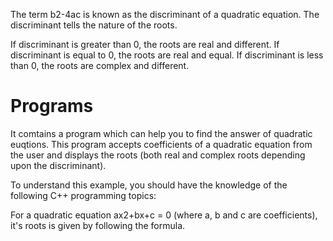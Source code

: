 The term b2-4ac is known as the discriminant of a quadratic equation. The discriminant tells the nature of the roots.

If discriminant is greater than 0, the roots are real and different.
If discriminant is equal to 0, the roots are real and equal.
If discriminant is less than 0, the roots are complex and different.
# Programs
It comtains a program which can help you to find the answer of quadratic euqtions.
This program accepts coefficients of a quadratic equation from the user and displays the roots (both real and complex roots depending upon the discriminant).

To understand this example, you should have the knowledge of the following C++ programming topics:

For a quadratic equation ax2+bx+c = 0 (where a, b and c are coefficients), it's roots is given by following the formula.
